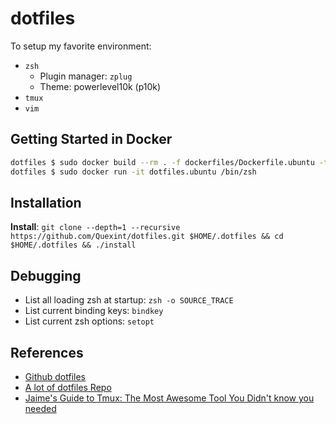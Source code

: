 # dotfiles

To setup my favorite environment:

- `zsh`
  - Plugin manager: `zplug`
  - Theme: powerlevel10k (p10k)
- `tmux`
- `vim`

## Getting Started in Docker

```bash
dotfiles $ sudo docker build --rm . -f dockerfiles/Dockerfile.ubuntu -t dotfiles.ubuntu
dotfiles $ sudo docker run -it dotfiles.ubuntu /bin/zsh
```

## Installation

**Install**: `git clone --depth=1 --recursive https://github.com/Quexint/dotfiles.git $HOME/.dotfiles && cd $HOME/.dotfiles && ./install`

## Debugging

- List all loading zsh at startup: `zsh -o SOURCE_TRACE`
- List current binding keys: `bindkey`
- List current zsh options: `setopt`

## References

- [Github dotfiles](https://dotfiles.github.io/)
- [A lot of dotfiles Repo](https://github.com/search?o=desc&q=dotfiles&s=stars&type=Repositories&utf8=%E2%9C%93)
- [Jaime's Guide to Tmux: The Most Awesome Tool You Didn't know you needed](https://www.barbarianmeetscoding.com/blog/2019/12/25/jaimes-guide-to-tmux-the-most-awesome-tool-you-didnt-know-you-needed)
